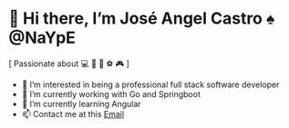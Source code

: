 # 👋 Hi there, I’m José Angel Castro ♠️ @NaYpE

[ Passionate about 💻 🎵 🍻 ⚽ 🎮 ]

- 👀 I’m interested in being a professional full stack software developer
- 🔭 I’m currently working with Go and Springboot
- 🌱 I’m currently learning Angular
- 📫 Contact me at this [Email](angel_c_g@hotmail.com)
